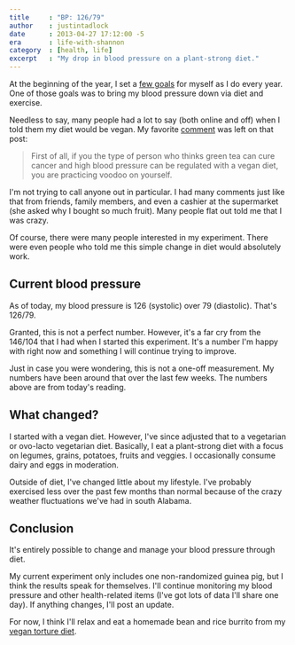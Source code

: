 ```yaml
---
title     : "BP: 126/79"
author    : justintadlock
date      : 2013-04-27 17:12:00 -5
era       : life-with-shannon
category  : [health, life]
excerpt   : "My drop in blood pressure on a plant-strong diet."
---
```


At the beginning of the year, I set a <a href="http://justintadlock.com/archives/2013/01/01/2013-goals" title="2013 goals">few goals</a> for myself as I do every year.  One of those goals was to bring my blood pressure down via diet and exercise.

Needless to say, many people had a lot to say (both online and off) when I told them my diet would be vegan.  My favorite <a href="http://justintadlock.com/archives/2013/01/01/2013-goals#comment-2241638">comment</a> was left on that post:

> First of all, if you the type of person who thinks green tea can cure cancer and high blood pressure can be regulated with a vegan diet, you are practicing voodoo on yourself.

I'm not trying to call anyone out in particular.  I had many comments just like that from friends, family members, and even a cashier at the supermarket (she asked why I bought so much fruit).  Many people flat out told me that I was crazy.

Of course, there were many people interested in my experiment.  There were even people who told me this simple change in diet would absolutely work.

<h2>Current blood pressure</h2>

As of today, my blood pressure is 126 (systolic) over 79 (diastolic).  That's 126/79.

Granted, this is not a perfect number.  However, it's a far cry from the 146/104 that I had when I started this experiment.  It's a number I'm happy with right now and something I will continue trying to improve.

Just in case you were wondering, this is not a one-off measurement.  My numbers have been around that over the last few weeks.  The numbers above are from today's reading.

<h2>What changed?</h2>

I started with a vegan diet.  However, I've since adjusted that to a vegetarian or ovo-lacto vegetarian diet.  Basically, I eat a plant-strong diet with a focus on legumes, grains, potatoes, fruits and veggies.  I occasionally consume dairy and eggs in moderation.

Outside of diet, I've changed little about my lifestyle.  I've probably exercised less over the past few months than normal because of the crazy weather fluctuations we've had in south Alabama.

<h2>Conclusion</h2>

It's entirely possible to change and manage your blood pressure through diet.

My current experiment only includes one non-randomized guinea pig, but I think the results speak for themselves.  I'll continue monitoring my blood pressure and other health-related items (I've got lots of data I'll share one day).  If anything changes, I'll post an update.

For now, I think I'll relax and eat a homemade bean and rice burrito from my <a href="http://justintadlock.com/archives/2013/01/01/2013-goals#comment-2241638">vegan torture diet</a>.
